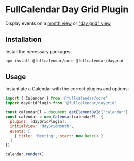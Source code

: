 
# FullCalendar Day Grid Plugin

Display events on a [month view](https://fullcalendar.io/docs/month-view) or ["day grid" view](https://fullcalendar.io/docs/daygrid-view)

## Installation

Install the necessary packages:

```sh
npm install @fullcalendar/core @fullcalendar/daygrid
```

## Usage

Instantiate a Calendar with the correct plugins and options:

```js
import { Calendar } from '@fullcalendar/core'
import dayGridPlugin from '@fullcalendar/daygrid'

const calendarEl = document.getElementById('calendar')
const calendar = new Calendar(calendarEl, {
  plugins: [dayGridPlugin],
  initialView: 'dayGridMonth',
  events: [
    { title: 'Meeting', start: new Date() }
  ]
})

calendar.render()
```
